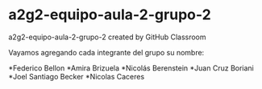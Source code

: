 # a2g2-equipo-aula-2-grupo-2
a2g2-equipo-aula-2-grupo-2 created by GitHub Classroom

Vayamos agregando cada integrante del grupo su nombre:

*Federico Bellon
*Amira Brizuela
*Nicolás Berenstein
*Juan Cruz Boriani
*Joel Santiago Becker
*Nicolas  Caceres 
